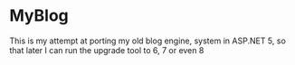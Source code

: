 # MyBlog
This is my attempt at porting my old blog engine, system in ASP.NET 5, so that later I can run the upgrade tool to 6, 7 or even 8 
